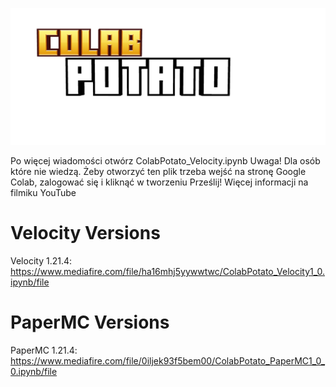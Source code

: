 
![alt text][logo]

[logo]: https://github.com/FranQ213/ColabPotato/blob/main/ColabPotato.png "Logo Title Text 2"
Po więcej wiadomości otwórz  ColabPotato_Velocity.ipynb
Uwaga! Dla osób które nie wiedzą. Żeby otworzyć ten plik trzeba wejść na stronę Google Colab, zalogować się i kliknąć w tworzeniu Prześlij! Więcej informacji na filmiku YouTube
# **Velocity Versions**
Velocity 1.21.4: https://www.mediafire.com/file/ha16mhj5yywwtwc/ColabPotato_Velocity1_0.ipynb/file


# PaperMC Versions
PaperMC 1.21.4: https://www.mediafire.com/file/0iljek93f5bem00/ColabPotato_PaperMC1_0_0.ipynb/file

